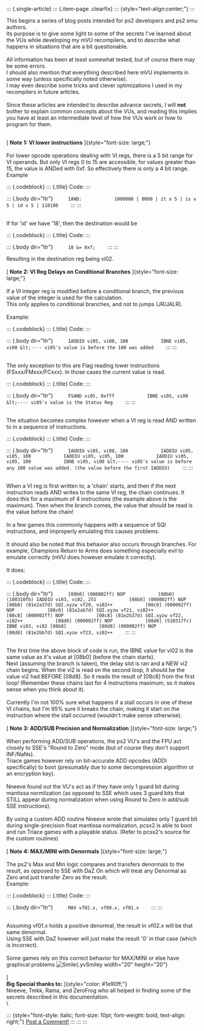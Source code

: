 ::: {.single-article}
::: {.item-page .clearfix}
::: {style="text-align:center;"}
:::

This begins a series of blog posts intended for ps2 developers and ps2
emu authors.\
Its purpose is to give some light to some of the secrets I\'ve learned
about the VUs while developing my mVU recompilers, and to describe what
happens in situations that are a bit questionable.\
\
All information has been at least somewhat tested, but of course there
may be some errors.\
I should also mention that everything described here mVU implements in
some way (unless specifically noted otherwise).\
I may even describe some tricks and clever optimizations I used in my
recompilers in future articles.\
\
Since these articles are intended to describe advance secrets, I will
**not** bother to explain common concepts about the VUs, and reading
this implies you have at least an intermediate level of how the VUs work
or how to program for them.

\
[ **Note 1: VI lower instructions** ]{style="font-size: large;"}\
\
For lower opcode operations dealing with VI regs, there is a 5 bit range
for VI operands. But only VI regs 0 to 15 are accessible, for values
greater than 15, the value is ANDed with 0xf. So effectively there is
only a 4 bit range.\
Example

::: {.codeblock}
::: {.title}
Code:
:::

::: {.body dir="ltr"}
`      IAND:            1000000 | 0000 | it x 5 | is x 5 | id x 5 | 110100     `
:::
:::

\
If for \'id\' we have \'18\', then the destination would be

::: {.codeblock}
::: {.title}
Code:
:::

::: {.body dir="ltr"}
`      18 &= 0xf;     `
:::
:::

Resulting in the destination reg being vi02.\
\
[ **Note 2: VI Reg Delays on Conditional Branches**
]{style="font-size: large;"}\
\
If a VI integer reg is modified before a conditional branch, the
previous value of the integer is used for the calculation.\
This only applies to conditional branches, and not to jumps (JR/JALR).\
\
Example:

::: {.codeblock}
::: {.title}
Code:
:::

::: {.body dir="ltr"}
`      IADDIU vi05, vi00, 100            IBNE vi05, vi00 &lt;---- vi05's value is before the 100 was added     `
:::
:::

\
The only exception to this are Flag reading lower instructions
(FSxxx/FMxxx/FCxxx). In those cases the current value is read.

::: {.codeblock}
::: {.title}
Code:
:::

::: {.body dir="ltr"}
`      FSAND vi05, 0xfff            IBNE vi05, vi00 &lt;---- vi05's value is the Status Reg     `
:::
:::

\
The situation becomes complex however when a VI reg is read AND written
to in a sequence of instructions.

::: {.codeblock}
::: {.title}
Code:
:::

::: {.body dir="ltr"}
`      IADDIU vi05, vi00, 100            IADDIU vi05, vi05, 100            IADDIU vi05, vi05, 100            IADDIU vi05, vi05, 100            IBNE vi05, vi00 &lt;---- vi05's value is before any 100 value was added. (the value before the first IADDIU)     `
:::
:::

\
When a VI reg is first written to, a \'chain\' starts, and then if the
next instruction reads AND writes to the same VI reg, the chain
continues. It does this for a maximum of 4 instructions (the example
above is the maximum). Then when the branch comes, the value that should
be read is the value before the chain!\
\
In a few games this commonly happens with a sequence of SQI
instructions, and improperly emulating this causes problems.\
\
It should also be noted that this behavior also occurs through branches.
For example, Champions Return to Arms does something especially evil to
emulate correctly (mVU does however emulate it correctly).\
\
It does:

::: {.codeblock}
::: {.title}
Code:
:::

::: {.body dir="ltr"}
`      [08b0] (000002ff) NOP            [08b0] (100310fb) IADDIU vi03, vi02, 251            [08b8] (000002ff) NOP            [08b8] (81e2a37d) SQI.xyzw vf20, vi02++            [08c0] (000002ff) NOP            [08c0] (81e2ab7d) SQI.xyzw vf21, vi02++            [08c8] (000002ff) NOP            [08c8] (81e2b37d) SQI.xyzw vf22, vi02++            [08d0] (000002ff) NOP            [08d0] (520317fc) IBNE vi03, vi02 [08b8]            [08d8] (000002ff) NOP            [08d8] (81e2bb7d) SQI.xyzw vf23, vi02++     `
:::
:::

\
The first time the above block of code is run, the IBNE value for vi02
is the same value as it\'s value at \[08b0\] (before the chain starts).\
Next (assuming the branch is taken), the delay slot is ran and a NEW vi2
chain begins. When the vi2 is read on the second loop, it should be the
value vi2 had BEFORE \[08d8\]. So it reads the result of \[08c8\] from
the first loop! (Remember these chains last for 4 instructions maximum,
so it makes sense when you think about it).\
\
Currently I\'m not 100% sure what happens if a stall occurs in one of
these VI chains, but I\'m 95% sure it breaks the chain, making it start
on the instruction where the stall occurred (wouldn\'t make sense
otherwise).\
\
[ **Note 3: ADD/SUB Precision and Normalization**
]{style="font-size: large;"}\
\
When performing ADD/SUB operations, the ps2 VU\'s and the FPU act
closely to SSE\'s \"Round to Zero\" mode (but of course they don\'t
support INF/NaNs).\
Triace games however rely on bit-accurate ADD opcodes (ADDI
specifically) to boot (presumably due to some decompression algorithm or
an encryption key).\
\
Nneeve found out the VU\'s act as if they have only 1 guard bit during
mantissa normlization (as opposed to SSE which uses 3 guard bits that
STILL appear during normalization when using Round to Zero in add/sub
SSE instructions).\
\
By using a custom ADD routine Nneeve wrote that simulates only 1 guard
bit during single-precision float mantissa normalization, pcsx2 is able
to boot and run Triace games with a playable status. (Refer to pcsx2\'s
source for the custom routines)\
\
[ **Note 4: MAX/MINI with Denormals** ]{style="font-size: large;"}\
\
The ps2\'s Max and Min logic compares and transfers denormals to the
result, as opposed to SSE with DaZ On which will treat any Denormal as
Zero and just transfer Zero as the result.\
Example:

::: {.codeblock}
::: {.title}
Code:
:::

::: {.body dir="ltr"}
`      MAX vf02.x, vf00.x, vf01.x     `
:::
:::

\
Assuming vf01.x holds a positive denormal, the result in vf02.x will be
that same denormal.\
Using SSE with DaZ however will just make the result \'0\' in that case
(which is incorrect).\
\
Some games rely on this correct behavior for MAX/MINI or else have
graphical problems
![Smile](https://pcsx2.net/images/stories/frontend/smilies/smile.gif){.yvSmiley
width="20" height="20"}\
\
[\
**Big Special thanks to:** ]{style="color: #1e90ff;"}\
Nneeve, Tmkk, Rama, and ZeroFrog who all helped in finding some of the
secrets described in this documentation.\
\

::: {style="font-style: italic; font-size: 10pt; font-weight: bold; text-align: right;"}
[Post a Comment!](http://forums.pcsx2.net/thread-9893.html)
:::
:::
:::
